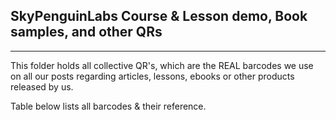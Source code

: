 ## SkyPenguinLabs Course & Lesson demo, Book samples, and other QRs
---

This folder holds all collective QR's, which are the REAL barcodes we use on all our posts regarding articles, lessons, ebooks or other products released by us.

Table below lists all barcodes & their reference.


